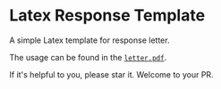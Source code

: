 # Latex Response Template

A simple Latex template for response letter.

The usage can be found in the [`letter.pdf`](./letter.pdf).

If it's helpful to you, please star it.
Welcome to your PR.
